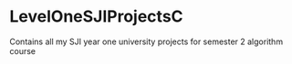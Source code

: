 # LevelOneSJIProjectsC
Contains all my SJI year one university projects for semester 2 algorithm course
